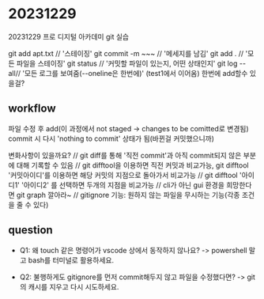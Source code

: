 # 20231229
20231229 프로 디지털 아카데미 git 실습

git add apt.txt // '스테이징'
git commit -m ~~~ // '메세지를 남김'
git add . // '모든 파일을 스테이징'
git status // '커밋할 파일이 있는지, 어떤 상태인지'
git log --all// '모든 로그를 보여줌(--oneline은 한번에)'
(test1에서 이어옴) 한번에 add할수 있을걸?

## workflow
파일 수정 후 add(이 과정에서 not staged -> changes to be comitted로 변경됨)
commit 시 다시 'nothing to commit' 상태가 됨(바뀐걸 커밋했으니까)

변화사항이 있을까요? // git diff를 통해 '직전 commit'과 아직 commit되지 않은 부분에 대해 기록할 수 있음
// git difftool을 이용하면 직전 커밋과 비교가능, git difftool '커밋아이디'를 이용하면 해당 커밋의 지점으로 돌아가서 비교가능
// git difftool '아이디1' '아이디2' 를 선택하면 두개의 지점을 비교가능
// cli가 아닌 gui 환경을 희망한다면 git graph 깔아라~
// gitignore 기능: 원하지 않는 파일을 무시하는 기능(각종 조건을 줄 수 있다)

## question

* Q1: 왜 touch 같은 명령어가 vscode 상에서 동작하지 않나요?
  -> powershell 말고 bash를 터미널로 활용하세요.

* Q2: 불행하게도 gitignore를 먼저 commit해두지 않고 파일을 수정했다면?
  -> git의 캐시를 지우고 다시 시도하세요.
